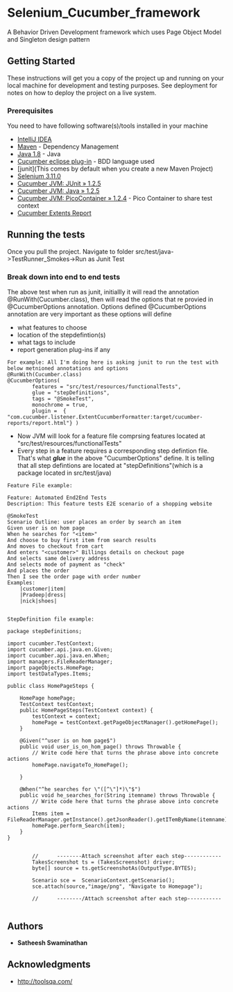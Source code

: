 # Selenium_Cucumber_framework
A Behavior Driven Development framework which uses Page Object Model and Singleton design pattern
## Getting Started

These instructions will get you a copy of the project up and running on your local machine for development and testing purposes. See deployment for notes on how to deploy the project on a live system.

### Prerequisites

You need to have following software(s)/tools installed in your machine

* [IntelliJ IDEA](https://www.jetbrains.com/idea/?host=intellijidea.net)
* [Maven](https://maven.apache.org/) - Dependency Management
* [Java 1.8](http://www.oracle.com/technetwork/java/javase/downloads/jdk8-downloads-2133151.html) - Java
* [Cucumber eclipse plug-in](http://cucumber.github.com/cucumber-eclipse/update-site) - BDD language used
* [junit](This comes by default when you create a new Maven Project)
* [Selenium 3.11.0](https://mvnrepository.com/artifact/org.seleniumhq.selenium/selenium-java/3.12.0)
* [Cucumber JVM: JUnit » 1.2.5](https://mvnrepository.com/artifact/info.cukes/cucumber-junit/1.2.5)
* [Cucumber JVM: Java » 1.2.5](https://mvnrepository.com/artifact/info.cukes/cucumber-java/1.2.5)
* [Cucumber JVM: PicoContainer » 1.2.4](https://mvnrepository.com/artifact/info.cukes/cucumber-picocontainer/1.2.4) - Pico Container to share test context
* [Cucumber Extents Report](https://mvnrepository.com/artifact/com.vimalselvam/cucumber-extentsreport/3.0.2)
## Running the tests

Once you pull the project. Navigate to folder src/test/java->TestRunner_Smokes->Run as Junit Test

### Break down into end to end tests

The above test when run as junit, initiallly it will read the annotation @RunWith(Cucumber.class), then will read the options that re provied in @CucumberOptions annotation.
Options defined @CucumberOptions annotation are very important as these options will define 
* what features to choose
* location of the stepdefintion(s)
* what tags to include
* report generation plug-ins if any 

```
For example: All I'm doing here is asking junit to run the test with below metnioned annotations and options
@RunWith(Cucumber.class)
@CucumberOptions(
		features = "src/test/resources/functionalTests",
		glue = "stepDefinitions",
		tags = "@SmokeTest",
		monochrome = true,
		plugin =  { "com.cucumber.listener.ExtentCucumberFormatter:target/cucumber-reports/report.html"} )
```
* Now JVM will look for a feature file comprsing features located at "src/test/resources/functionalTests"
* Every step in a feature requires a corresponding step defintion file. That's what **_glue_** in the above "CucumberOptions" define. It is telling that all step defintions are located at "stepDefinitions"(which is a package located in src/test/java)

```
Feature File example: 

Feature: Automated End2End Tests
Description: This feature tests E2E scenario of a shopping website

@SmokeTest
Scenario Outline: user places an order by search an item
Given user is on hom page
When he searches for "<item>"
And choose to buy first item from search results
And moves to checkout from cart
And enters "<customer>" Billings details on checkout page
And selects same delivery address
And selects mode of payment as "check"
And places the order
Then I see the order page with order number
Examples:
	|customer|item|
	|Pradeep|dress|
	|nick|shoes|
	
```

```
StepDefinition file example:

package stepDefinitions;

import cucumber.TestContext;
import cucumber.api.java.en.Given;
import cucumber.api.java.en.When;
import managers.FileReaderManager;
import pageObjects.HomePage;
import testDataTypes.Items;

public class HomePageSteps {

	HomePage homePage;
	TestContext testContext;
	public HomePageSteps(TestContext context) {
		testContext = context;
		homePage = testContext.getPageObjectManager().getHomePage();
	}

	@Given("^user is on hom page$")
	public void user_is_on_hom_page() throws Throwable {
		// Write code here that turns the phrase above into concrete actions
		homePage.navigateTo_HomePage();

	}

	@When("^he searches for \"([^\"]*)\"$")
	public void he_searches_for(String itemname) throws Throwable {
		// Write code here that turns the phrase above into concrete actions
		Items item = FileReaderManager.getInstance().getJsonReader().getITemByName(itemname);
		homePage.perform_Search(item);
	}
}


		//		--------Attach screenshot after each step------------
		TakesScreenshot ts = (TakesScreenshot) driver;
		byte[] source = ts.getScreenshotAs(OutputType.BYTES);

		Scenario sce =  ScenarioContext.getScenario();
		sce.attach(source,"image/png", "Navigate to Homepage");
		
		//		--------/Attach screenshot after each step-----------


```


## Authors

* **Satheesh Swaminathan**

## Acknowledgments

* http://toolsqa.com/

